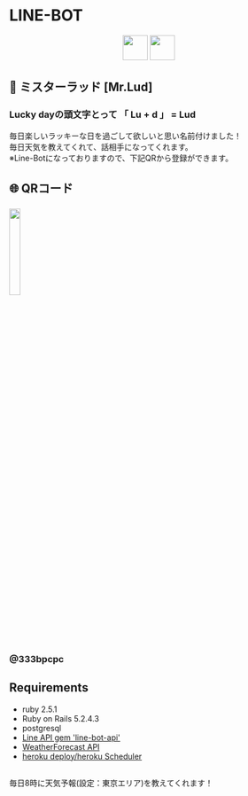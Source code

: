 # LINE-BOT 

<p align="center">
  <img src="https://user-images.githubusercontent.com/61730661/86809048-6340e680-c0b6-11ea-9350-70961f746604.jpeg" height="45px;" />
  <img src="https://user-images.githubusercontent.com/61730661/86809140-810e4b80-c0b6-11ea-9102-2f60763349d9.png" height="45px;" />
</p>

## :iphone: ミスターラッド [Mr.Lud]
### Lucky dayの頭文字とって 「 Lu + d 」 = Lud <br>

毎日楽しいラッキーな日を過ごして欲しいと思い名前付けました！ <br>
毎日天気を教えてくれて、話相手になってくれます。 <br>
※Line-Botになっておりますので、下記QRから登録ができます。 <br>

## 🌐 QRコード

### <img src="https://user-images.githubusercontent.com/61730661/86807170-95e9df80-c0b4-11ea-873d-c8f0279477e4.png" width=20% > 
### @333bpcpc

## Requirements
- ruby 2.5.1
- Ruby on Rails 5.2.4.3
- postgresql
- <a href="https://developers.line.biz/ja/">Line API  gem 'line-bot-api'</a>
- <a href="https://ja.weather-forecast.com/">WeatherForecast API</a>
- <a href="https://jp.heroku.com/">heroku  deploy/heroku Scheduler</a>

##
毎日8時に天気予報(設定：東京エリア)を教えてくれます！


